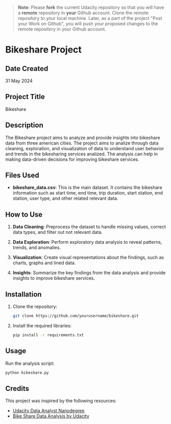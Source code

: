 >**Note**: Please **fork** the current Udacity repository so that you will have a **remote** repository in **your** Github account. Clone the remote repository to your local machine. Later, as a part of the project "Post your Work on Github", you will push your proposed changes to the remote repository in your Github account.

# Bikeshare Project

## Date Created
31 May 2024

## Project Title
Bikeshare

## Description
The Bikeshare project aims to analyze and provide insights into bikeshare data from three american cities. 
The project aims to analize through data cleaning, exploration, and visualization of data to understand user behavior and trends in the bikesharing services analized. 
The analysis can help in making data-driven decisions for improving bikeshare services.

## Files Used
- **bikeshare_data.csv**: This is the main dataset. It contains the bikeshare information such as start time, end time, trip duration, start station, end station, user type, and other related relevant data.

## How to Use

1. **Data Cleaning**: Preprocess the dataset to handle missing values, correct data types, and filter out not relevant data.

2. **Data Exploration**: Perform exploratory data analysis to reveal patterns, trends, and anomalies.

3. **Visualization**: Create visual representations about the findings, such as charts, graphs and lined data.

4. **Insights**: Summarize the key findings from the data analysis and provide insights to improve bikeshare services.

## Installation
1. Clone the repository:
   ```bash
   git clone https://github.com/yourusername/bikeshare.git
   ```
2. Install the required libraries:
   ```bash
   pip install -r requirements.txt
   ```

## Usage
Run the analysis script:
```bash
python bikeshare.py
```

## Credits
This project was inspired by the following resources:
- [Udacity Data Analyst Nanodegree](https://www.udacity.com/course/data-analyst-nanodegree--nd002)
- [Bike Share Data Analysis by Udacity](https://github.com/udacity/pdsnd_github)
   

